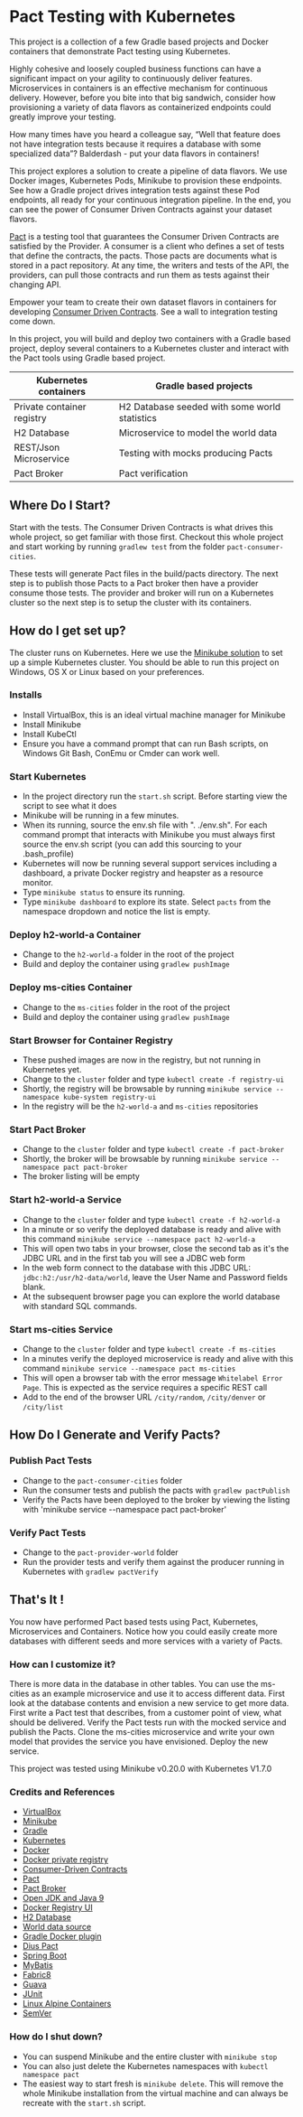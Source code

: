 # Pact Testing with Kubernetes #

This project is a collection of a few Gradle based projects and Docker containers that demonstrate Pact testing using Kubernetes. 

Highly cohesive and loosely coupled business functions can have a significant impact on your agility to continuously deliver features. Microservices in containers is an effective mechanism for continuous delivery. However, before you bite into that big sandwich, consider how provisioning a variety of data flavors as containerized endpoints could greatly improve your testing.

How many times have you heard a colleague say, “Well that feature does not have integration tests because it requires a database with some specialized data”? Balderdash - put your data flavors in containers!

This project explores a solution to create a pipeline of data flavors. We use Docker images, Kubernetes Pods, Minikube to provision these endpoints. See how a Gradle project drives integration tests against these Pod endpoints, all ready for your continuous integration pipeline. In the end, you can see the power of Consumer Driven Contracts against your dataset flavors.

[Pact](https://docs.pact.io) is a testing tool that guarantees the Consumer Driven Contracts are satisfied by the Provider. A consumer is a client who defines a set of tests that define the contracts, the pacts. Those pacts are documents what is stored in a pact repository. At any time, the writers and tests of the API, the providers, can pull those contracts and run them as tests against their changing API.

Empower your team to create their own dataset flavors in containers for developing [Consumer Driven Contracts](https://martinfowler.com/articles/consumerDrivenContracts.html). See a wall to integration testing come down.

In this project, you will build and deploy two containers with a Gradle based project, deploy several containers to a Kubernetes cluster and interact with the Pact tools using Gradle based project. 

| Kubernetes containers           | Gradle based projects                         |
| ------------------------------- | --------------------------------------------- |
| Private container registry      | H2 Database seeded with some world statistics |
| H2 Database                     | Microservice to model the world data          |
| REST/Json Microservice          | Testing with mocks producing Pacts            |
| Pact Broker                     | Pact verification                             |

## Where Do I Start? ##

Start with the tests. The Consumer Driven Contracts is what drives this whole project, so get familiar with those first. Checkout this whole project and start working by running `gradlew test` from the folder `pact-consumer-cities`.

These tests will generate Pact files in the build/pacts directory. The next step is to publish those Pacts to a Pact broker then have a provider consume those tests. The provider and broker will run on a Kubernetes cluster so the next step is to setup the cluster with its containers.

  
## How do I get set up? ##

The cluster runs on Kubernetes. Here we use the [Minikube solution](https://kubernetes.io/docs/getting-started-guides/minikube/) to set up a simple Kubernetes cluster. You should be able to run this project on Windows, OS X or Linux based on your preferences.


### Installs ###

* Install VirtualBox, this is an ideal virtual machine manager for Minikube
* Install Minikube
* Install KubeCtl
* Ensure you have a command prompt that can run Bash scripts, on Windows Git Bash, ConEmu or Cmder can work well.

### Start Kubernetes ###

* In the project directory run the `start.sh` script. Before starting view the script to see what it does
* Minikube will be running in a few minutes.
* When its running, source the env.sh file with ". ./env.sh". For each command prompt that interacts with Minikube you must always first source the env.sh script (you can add this sourcing to your .bash_profile)
* Kubernetes will now be running several support services including a dashboard, a private Docker registry and heapster as a resource monitor.
* Type `minikube status` to ensure its running.
* Type `minikube dashboard` to explore its state. Select `pacts` from the namespace dropdown and notice the list is empty.

### Deploy h2-world-a Container ###

* Change to the `h2-world-a` folder in the root of the project
* Build and deploy the container using `gradlew pushImage`

### Deploy ms-cities Container ###

* Change to the `ms-cities` folder in the root of the project
* Build and deploy the container using `gradlew pushImage`

### Start Browser for Container Registry ###

* These pushed images are now in the registry, but not running in Kubernetes yet.
* Change to the `cluster` folder and type `kubectl create -f registry-ui`
* Shortly, the registry will be browsable by running `minikube service --namespace kube-system registry-ui`
* In the registry will be the `h2-world-a` and `ms-cities` repositories

### Start Pact Broker ###

* Change to the `cluster` folder and type `kubectl create -f pact-broker`
* Shortly, the broker will be browsable by running `minikube service --namespace pact pact-broker`
* The broker listing will be empty

### Start h2-world-a Service ###
* Change to the `cluster` folder and type `kubectl create -f h2-world-a`
* In a minute or so verify the deployed database is ready and alive with this command `minikube service --namespace pact h2-world-a`
* This will open two tabs in your browser, close the second tab as it's the JDBC URL and in the first tab you will see a JDBC web form
* In the web form connect to the database with this JDBC URL: `jdbc:h2:/usr/h2-data/world`, leave the User Name and Password fields blank.
* At the subsequent browser page you can explore the world database with standard SQL commands.

### Start ms-cities Service ###
* Change to the `cluster` folder and type `kubectl create -f ms-cities`
* In a minutes verify the deployed microservice is ready and alive with this command `minikube service --namespace pact ms-cities`
* This will open a browser tab with the error message `Whitelabel Error Page`. This is expected as the service requires a specific REST call
* Add to the end of the browser URL `/city/random`, `/city/denver` or `/city/list`

## How Do I Generate and Verify Pacts? ##

### Publish Pact Tests ###

* Change to the `pact-consumer-cities` folder
* Run the consumer tests and publish the pacts with `gradlew pactPublish`
* Verify the Pacts have been deployed to the broker by viewing the listing with 'minikube service --namespace pact pact-broker'

### Verify Pact Tests ###

* Change to the `pact-provider-world` folder
* Run the provider tests and verify them against the producer running in Kubernetes with `gradlew pactVerify`


## That's It ! ##

You now have performed Pact based tests using Pact, Kubernetes, Microservices and Containers. Notice how you could easily create more databases with different seeds and more services with a variety of Pacts.


### How can I customize it? ###

There is more data in the database in other tables. 
You can use the ms-cities as an example microservice and use it 
to access different data. First look at the database contents 
and envision a new service to get more data. First write a Pact
test that describes, from a customer point of view, what should 
be delivered. Verify the Pact tests run with the mocked service 
and publish the Pacts. Clone the ms-cities microservice and write 
your own model that provides the service you have envisioned. Deploy 
the new service.

This project was tested using Minikube v0.20.0 with Kubernetes V1.7.0

### Credits and References ###

* [VirtualBox](https://www.virtualbox.org/wiki/VirtualBox)
* [Minikube](https://github.com/kubernetes/minikube)
* [Gradle](https://gradle.org)
* [Kubernetes](https://kubernetes.io)
* [Docker](https://www.docker.com)
* [Docker private registry](https://docs.docker.com/registry/)
* [Consumer-Driven Contracts](https://martinfowler.com/articles/consumerDrivenContracts.html)
* [Pact](https://docs.pact.io)
* [Pact Broker](https://github.com/DiUS/pact_broker-docker)
* [Open JDK and Java 9](https://hub.docker.com/_/openjdk/)
* [Docker Registry UI](https://github.com/mkuchin/docker-registry-web)
* [H2 Database](http://www.h2database.com/html/main.html)
* [World data source](https://dev.mysql.com/doc/index-other.html)
* [Gradle Docker plugin](https://github.com/bmuschko/gradle-docker-plugin)
* [Dius Pact](https://docs.pact.io)
* [Spring Boot](https://projects.spring.io/spring-boot/)
* [MyBatis](http://www.mybatis.org/mybatis-3/)
* [Fabric8](https://fabric8.io)
* [Guava](https://github.com/google/guava)
* [JUnit](http://junit.org/junit4/)
* [Linux Alpine Containers](https://hub.docker.com/_/alpine/)
* [SemVer](http://semver.org)


### How do I shut down? ###

* You can suspend Minikube and the entire cluster with `minikube stop`
* You can also just delete the Kubernetes namespaces with 
`kubectl namespace pact` 
* The easiest way to start fresh is `minikube delete`. This will 
remove the whole Minikube installation from the virtual machine and can always be recreate with the `start.sh` script.
